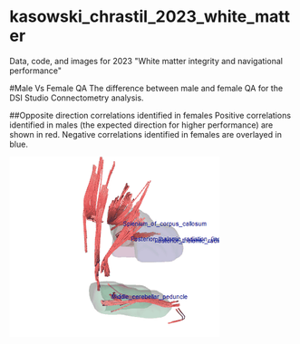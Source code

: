 # kasowski_chrastil_2023_white_matter
Data, code, and images for 2023 "White matter integrity and navigational performance"

#Male Vs Female QA
The difference between male and female QA for the DSI Studio Connectometry analysis. 

##Opposite direction correlations identified in females
Positive correlations identified in males (the expected direction for higher performance) are shown in red.
Negative correlations identified in females are overlayed in blue. 

![malesVsFemalesQA](https://github.com/NeuroscienceScripts/kasowski_chrastil_2023_white_matter/blob/main/Images/MaleVsFemaleQA.gif)
